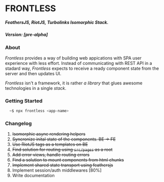 # FRONTLESS 
##### FeathersJS, RiotJS, Turbolinks Isomorphic Stack.
##### Version: [pre-alpha]

### About
_Frontless_ provides a way of building web appications with SPA user experience with less effort.
Instead of communicating with REST API in a stadard way, _Frontless_ expects to receive a ready component state from the server and then updates UI.

_Frontless_ isn't a framework, it is rather _a library_ that glues awesome technologies in a single _stack_.


### Getting Started
```sh
  ~$ npx frontless <app-name>
```

### Changelog
1. ~~Isomorphic async rendering helpers~~
2. ~~Syncronize inital state of the components. BE -> FE~~
3. ~~Use RiotJS tags as a templates on BE~~
4. ~~Find solution for routing using `src/pages` as a root~~
5. ~~Add error views, handle routing errors~~
6. ~~Find a solution to mount components from html chunks~~
7. ~~Implement shared state transport using feathersjs~~
8. Implement session/auth middlewares [80%]
9. Write documentation